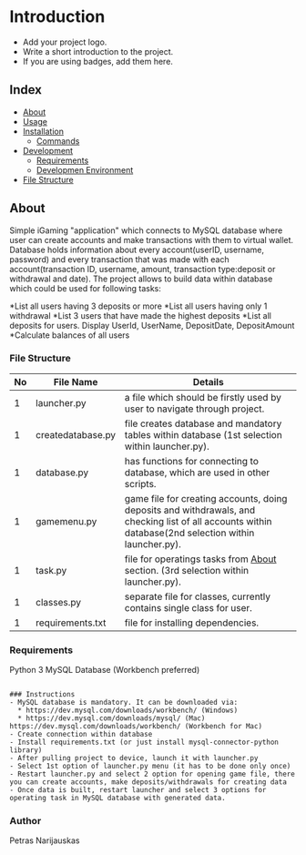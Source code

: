 # Introduction
- Add your project logo.
- Write a short introduction to the project.
- If you are using badges, add them here.

## Index

- [About](#about)
- [Usage](#usage)
- [Installation](#installation)
  - [Commands](#commands)
- [Development](#development)
  - [Requirements](#Requirements)
  - [Developmen Environment](#development-environment)
- [File Structure](#file-structure)
 


## About
Simple iGaming "application" which connects to MySQL database where user can create accounts and make transactions with them to virtual wallet. Database holds information about every account(userID, username, password) and every transaction that was made with each account(transaction ID, username, amount, transaction type:deposit or withdrawal and date). The project allows to build data within database which could be used for following tasks:

*List all users having 3 deposits or more
*List all users having only 1 withdrawal
*List 3 users that have made the highest deposits
*List all deposits for users. Display UserId, UserName, DepositDate, DepositAmount
*Calculate balances of all users

### File Structure


| No | File Name | Details 
|----|------------|-------|
| 1  | launcher.py      | a file which should be firstly used by user to navigate through project.
| 1  | createdatabase.py| file creates database and mandatory tables within database (1st selection within launcher.py).
| 1  | database.py      | has functions for connecting to database, which are used in other scripts.
| 1  | gamemenu.py      | game file for creating accounts, doing deposits and withdrawals, and checking list of all accounts                           within database(2nd selection within launcher.py).
| 1  | task.py          | file for operatings tasks from [About](#about) section. (3rd selection within launcher.py).
| 1  | classes.py       | separate file for classes, currently contains single class for user.
| 1  | requirements.txt | file for installing dependencies.

### Requirements 
Python 3
MySQL Database (Workbench preferred)

```

### Instructions
- MySQL database is mandatory. It can be downloaded via: 
  * https://dev.mysql.com/downloads/workbench/ (Windows)
  * https://dev.mysql.com/downloads/mysql/ (Mac) https://dev.mysql.com/downloads/workbench/ (Workbench for Mac)
- Create connection within database
- Install requirements.txt (or just install mysql-connector-python library)
- After pulling project to device, launch it with launcher.py
- Select 1st option of launcher.py menu (it has to be done only once)
- Restart launcher.py and select 2 option for opening game file, there you can create accounts, make deposits/withdrawals for creating data
- Once data is built, restart launcher and select 3 options for operating task in MySQL database with generated data.

```



### Author
Petras Narijauskas
